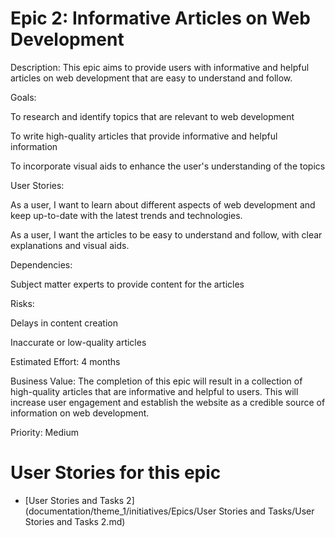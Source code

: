 # Epic 2: Informative Articles on Web Development

Description: This epic aims to provide users with informative and helpful articles on web development that are easy to understand and follow.

Goals:

To research and identify topics that are relevant to web development

To write high-quality articles that provide informative and helpful information

To incorporate visual aids to enhance the user's understanding of the topics

User Stories:

As a user, I want to learn about different aspects of web development and keep up-to-date with the latest trends and technologies.

As a user, I want the articles to be easy to understand and follow, with clear explanations and visual aids.

Dependencies:

Subject matter experts to provide content for the articles

Risks:

Delays in content creation

Inaccurate or low-quality articles

Estimated Effort: 4 months

Business Value: The completion of this epic will result in a collection of high-quality articles that are informative and helpful to users. This will increase user engagement and establish the website as a credible source of information on web development.

Priority: Medium

# User Stories for this epic 
* [User Stories and Tasks 2](documentation/theme_1/initiatives/Epics/User Stories and Tasks/User Stories and Tasks 2.md)

